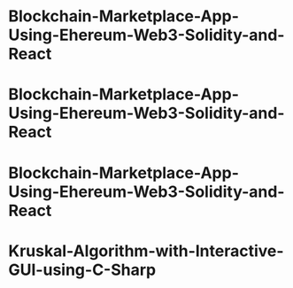 # Blockchain-Marketplace-App-Using-Ehereum-Web3-Solidity-and-React
# Blockchain-Marketplace-App-Using-Ehereum-Web3-Solidity-and-React
# Blockchain-Marketplace-App-Using-Ehereum-Web3-Solidity-and-React
# Kruskal-Algorithm-with-Interactive-GUI-using-C-Sharp
